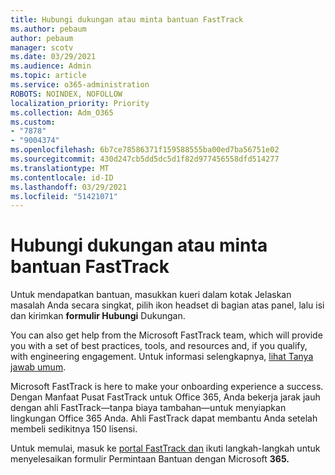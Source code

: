```yaml
---
title: Hubungi dukungan atau minta bantuan FastTrack
ms.author: pebaum
author: pebaum
manager: scotv
ms.date: 03/29/2021
ms.audience: Admin
ms.topic: article
ms.service: o365-administration
ROBOTS: NOINDEX, NOFOLLOW
localization_priority: Priority
ms.collection: Adm_O365
ms.custom:
- "7878"
- "9004374"
ms.openlocfilehash: 6b7ce78586371f159588555ba00ed7ba56751e02
ms.sourcegitcommit: 430d247cb5dd5dc5d1f82d977456558dfd514277
ms.translationtype: MT
ms.contentlocale: id-ID
ms.lasthandoff: 03/29/2021
ms.locfileid: "51421071"
---
```

# <a name="contact-support-or-request-fasttrack-assistance"></a>Hubungi dukungan atau minta bantuan FastTrack

Untuk mendapatkan bantuan, masukkan  kueri dalam kotak Jelaskan masalah Anda secara singkat, pilih ikon headset di bagian atas panel, lalu isi dan kirimkan **formulir Hubungi** Dukungan.

You can also get help from the ‎Microsoft‎ FastTrack team, which will provide you with a set of best practices, tools, and resources and, if you qualify, with engineering engagement. Untuk informasi selengkapnya, [lihat Tanya jawab umum](https://go.microsoft.com/fwlink/?linkid=2132666).

‎Microsoft‎ FastTrack is here to make your onboarding experience a success. Dengan Manfaat Pusat FastTrack untuk Office 365, Anda bekerja jarak jauh dengan ahli FastTrack—tanpa biaya tambahan—untuk menyiapkan lingkungan Office 365 Anda. Ahli FastTrack dapat membantu Anda setelah membeli sedikitnya 150 lisensi.

Untuk memulai, masuk ke [portal FastTrack dan](https://go.microsoft.com/fwlink/?linkid=2125443) ikuti langkah-langkah untuk menyelesaikan formulir Permintaan Bantuan dengan Microsoft **365.**